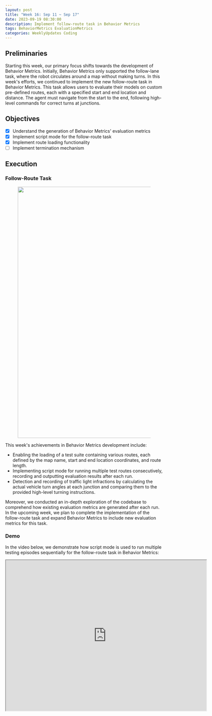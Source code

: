 ```yaml
---
layout: post
title: "Week 16: Sep 11 ~ Sep 17"
date: 2023-09-19 08:30:00
description: Implement follow-route task in Behavior Metrics
tags: BehaviorMetrics EvaluationMetrics
categories: WeeklyUpdates Coding
---
```


## Preliminaries
Starting this week, our primary focus shifts towards the development of Behavior Metrics. Initially, Behavior Metrics only supported the follow-lane task, where the robot circulates around a map without making turns. In this week's efforts, we continued to implement the new follow-route task in Behavior Metrics. This task allows users to evaluate their models on custom pre-defined routes, each with a specified start and end location and distance. The agent must navigate from the start to the end, following high-level commands for correct turns at junctions.

## Objectives
- [x] Understand the generation of Behavior Metrics' evaluation metrics
- [x] Implement script mode for the follow-route task
- [x] Implement route loading functionality
- [ ] Implement termination mechanism

## Execution
### Follow-Route Task
 <figure>
  <center>
  <img src="/gsoc2023-Meiqi_Zhao/assets/img/tasks.png" width="800">
  </center>
</figure> 

This week's achievements in Behavior Metrics development include:

* Enabling the loading of a test suite containing various routes, each defined by the map name, start and end location coordinates, and route length.
* Implementing script mode for running multiple test routes consecutively, recording and outputting evaluation results after each run.
* Detection and recording of traffic light infractions by calculating the actual vehicle turn angles at each junction and comparing them to the provided high-level turning instructions.

Moreover, we conducted an in-depth exploration of the codebase to comprehend how existing evaluation metrics are generated after each run. In the upcoming week, we plan to complete the implementation of the follow-route task and expand Behavior Metrics to include new evaluation metrics for this task.

### Demo
In the video below, we demonstrate how script mode is used to run multiple testing episodes sequentially for the follow-route task in Behavior Metrics:
<center><iframe src="https://drive.google.com/file/d/1ZTnsiZsxKkAO2D6yn042ZptfyWrNhf4b/preview"  width="640" height="480" allow="autoplay"></iframe></center>